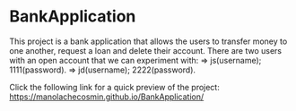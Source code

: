 # BankApplication
This project is a bank application that allows the users to transfer money to one another, request a loan and delete their account.
There are two users with an open account that we can experiment with: 
=> js(username);  1111(password).
=> jd(username);  2222(password).


Click the following link for a quick preview of the project:
https://manolachecosmin.github.io/BankApplication/
